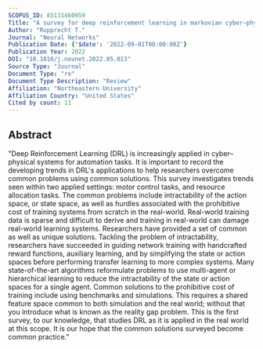 ```yaml
---
SCOPUS_ID: 85131460959
Title: "A survey for deep reinforcement learning in markovian cyber–physical systems: Common problems and solutions"
Author: "Rupprecht T."
Journal: "Neural Networks"
Publication Date: {'$date': '2022-09-01T00:00:00Z'}
Publication Year: 2022
DOI: "10.1016/j.neunet.2022.05.013"
Source Type: "Journal"
Document Type: "re"
Document Type Description: "Review"
Affiliation: "Northeastern University"
Affiliation Country: "United States"
Cited by count: 11
---
```


## Abstract
"Deep Reinforcement Learning (DRL) is increasingly applied in cyber–physical systems for automation tasks. It is important to record the developing trends in DRL's applications to help researchers overcome common problems using common solutions. This survey investigates trends seen within two applied settings: motor control tasks, and resource allocation tasks. The common problems include intractability of the action space, or state space, as well as hurdles associated with the prohibitive cost of training systems from scratch in the real-world. Real-world training data is sparse and difficult to derive and training in real-world can damage real-world learning systems. Researchers have provided a set of common as well as unique solutions. Tackling the problem of intractability, researchers have succeeded in guiding network training with handcrafted reward functions, auxiliary learning, and by simplifying the state or action spaces before performing transfer learning to more complex systems. Many state-of-the-art algorithms reformulate problems to use multi-agent or hierarchical learning to reduce the intractability of the state or action spaces for a single agent. Common solutions to the prohibitive cost of training include using benchmarks and simulations. This requires a shared feature space common to both simulation and the real world; without that you introduce what is known as the reality gap problem. This is the first survey, to our knowledge, that studies DRL as it is applied in the real world at this scope. It is our hope that the common solutions surveyed become common practice."
